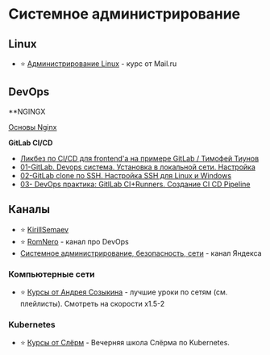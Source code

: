 # Системное администрирование

## Linux

- ⭐ [Администрирование Linux](https://www.youtube.com/playlist?list=PLrCZzMib1e9rx3HmaLQfLYb9ociIvYOY1) - курс от Mail.ru

## DevOps

**NGINGX

[Основы Nginx](https://youtube.com/playlist?list=PLhgRAQ8BwWFa7ulOkX0qi5UfVizGD_-Rc)

**GitLab CI/CD**

- [Ликбез по CI/CD для frontend'а на примере GitLab / Тимофей Тиунов](https://youtu.be/BIY_J0Ba4Cc)
- [01-GitLab. Devops система. Установка в локальной сети. Настройка](https://youtu.be/n_21ya2MoKg)
- [02-GitLab clone по SSH. Настройка SSH для Linux и Windows](https://youtu.be/u3r_DGLXmgA)
- [03- DevOps практика: GitlLab CI+Runners. Создание CI CD Pipeline](https://youtu.be/jAIhhULc7YA)

## Каналы

- ⭐ [KirillSemaev](https://www.youtube.com/c/KirillSemaev)
- ⭐ [RomNero](https://www.youtube.com/c/RomNero) - канал про DevOps
- [Системное администрирование, безопасность, сети](https://www.youtube.com/c/Системноеадминистрирование) - канал Яндекса

### Компьютерные сети

- ⭐ [Курсы от Андрея Созыкина](https://www.youtube.com/c/AndreySozykinCS) - лучшие уроки по сетям (см. плейлисты). Смотреть на скорости x1.5-2

### Kubernetes

- ⭐ [Курсы от Слёрм](https://www.youtube.com/playlist?list=PL8D2P0ruohOA4Y9LQoTttfSgsRwUGWpu6) - Вечерняя школа Слёрма по Kubernetes.
